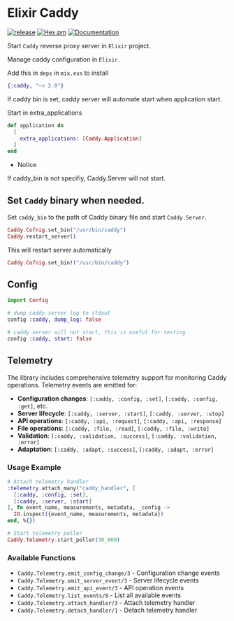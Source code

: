 # Elixir Caddy

[![release](https://github.com/gsmlg-dev/elixir_caddy/actions/workflows/release.yml/badge.svg)](https://github.com/gsmlg-dev/elixir_caddy/actions/workflows/release.yml) [![Hex.pm](https://img.shields.io/hexpm/v/caddy.svg)](https://hex.pm/packages/caddy) [![Documentation](https://img.shields.io/badge/documentation-gray)](https://hexdocs.pm/caddy)

Start `Caddy` reverse proxy server in `Elixir` project.

Manage caddy configuration in `Elixir`.

Add this in `deps` in `mix.exs` to install

```elixir
{:caddy, "~> 2.0"}
```

If caddy bin is set, caddy server will automate start when application start.


Start in extra_applications

```elixir
def application do
  [
    extra_applications: [Caddy.Application]
  ]
end
```

* Notice

If caddy_bin is not specifiy, Caddy.Server will not start.

## Set `Caddy` binary when needed.

Set `caddy_bin` to the path of Caddy binary file and start `Caddy.Server`.

```elixir
Caddy.Cofnig.set_bin("/usr/bin/caddy")
Caddy.restart_server()
```

This will restart server automatically

```elixir
Caddy.Cofnig.set_bin!("/usr/bin/caddy")
```

## Config

```elixir
import Config

# dump caddy server log to stdout
config :caddy, dump_log: false

# caddy server will not start, this is useful for testing
config :caddy, start: false
```

## Telemetry

The library includes comprehensive telemetry support for monitoring Caddy operations. Telemetry events are emitted for:

- **Configuration changes**: `[:caddy, :config, :set]`, `[:caddy, :config, :get]`, etc.
- **Server lifecycle**: `[:caddy, :server, :start]`, `[:caddy, :server, :stop]`
- **API operations**: `[:caddy, :api, :request]`, `[:caddy, :api, :response]`
- **File operations**: `[:caddy, :file, :read]`, `[:caddy, :file, :write]`
- **Validation**: `[:caddy, :validation, :success]`, `[:caddy, :validation, :error]`
- **Adaptation**: `[:caddy, :adapt, :success]`, `[:caddy, :adapt, :error]`

### Usage Example

```elixir
# Attach telemetry handler
:telemetry.attach_many("caddy_handler", [
  [:caddy, :config, :set],
  [:caddy, :server, :start]
], fn event_name, measurements, metadata, _config ->
  IO.inspect({event_name, measurements, metadata})
end, %{})

# Start telemetry poller
Caddy.Telemetry.start_poller(30_000)
```

### Available Functions

- `Caddy.Telemetry.emit_config_change/3` - Configuration change events
- `Caddy.Telemetry.emit_server_event/3` - Server lifecycle events
- `Caddy.Telemetry.emit_api_event/3` - API operation events
- `Caddy.Telemetry.list_events/0` - List all available events
- `Caddy.Telemetry.attach_handler/3` - Attach telemetry handler
- `Caddy.Telemetry.detach_handler/1` - Detach telemetry handler
